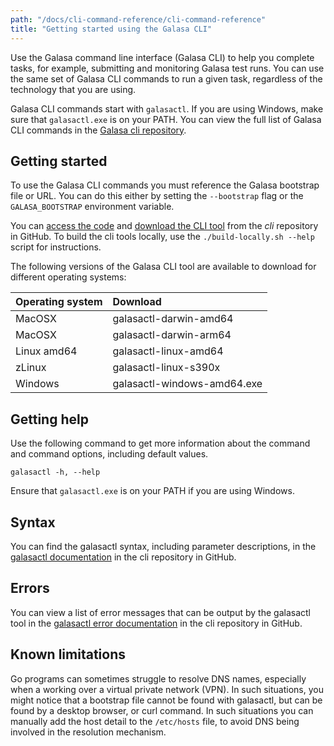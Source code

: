 ```yaml
---
path: "/docs/cli-command-reference/cli-command-reference"
title: "Getting started using the Galasa CLI"
---
```


Use the Galasa command line interface (Galasa CLI) to help you complete tasks, for example, submitting and monitoring Galasa test runs. You can use the same set of Galasa CLI commands to run a given task, regardless of the technology that you are using. 

Galasa CLI commands start with `galasactl`. If you are using Windows, make sure that `galasactl.exe` is on your PATH. You can view the full list of Galasa CLI commands in the [Galasa cli repository](https://github.com/galasa-dev/cli/tree/main/docs/generated).

## Getting started 

To use the Galasa CLI commands you must reference the Galasa bootstrap file or URL. You can do this either by setting the `--bootstrap` flag or the `GALASA_BOOTSTRAP` environment variable.

You can [access the code](https://github.com/galasa-dev/cli) and [download the CLI tool](https://github.com/galasa-dev/cli/releases) from the _cli_ repository in GitHub. To build the cli tools locally, use the `./build-locally.sh --help` script for instructions.

The following versions of the Galasa CLI tool are available to download for different operating systems:

| Operating system  |  Download  |
| :---- | :-------- | 
| MacOSX  | galasactl-darwin-amd64 |
| MacOSX  | galasactl-darwin-arm64 |
| Linux amd64 | galasactl-linux-amd64 | 
| zLinux  | galasactl-linux-s390x | 
| Windows | galasactl-windows-amd64.exe | 


## Getting help

Use the following command to get more information about the command and command options, including default values.


```
galasactl -h, --help 
```

Ensure that `galasactl.exe` is on your PATH if you are using Windows.

## Syntax

You can find the galasactl syntax, including parameter descriptions, in the [galasactl documentation](https://github.com/galasa-dev/cli/blob/main/docs/generated/galasactl.md) in the cli repository in GitHub. 

## Errors

You can view a list of error messages that can be output by the galasactl tool in the [galasactl error documentation](https://github.com/galasa-dev/cli/blob/main/docs/generated/errors-list.md) in the cli repository in GitHub. 

## Known limitations

Go programs can sometimes struggle to resolve DNS names, especially when a working over a virtual private network (VPN). In such situations, you might notice that a bootstrap file cannot be found with galasactl, but can be found by a desktop browser, or curl command. In such situations you can manually add the host detail to the `/etc/hosts` file, to avoid DNS being involved in the resolution mechanism.




